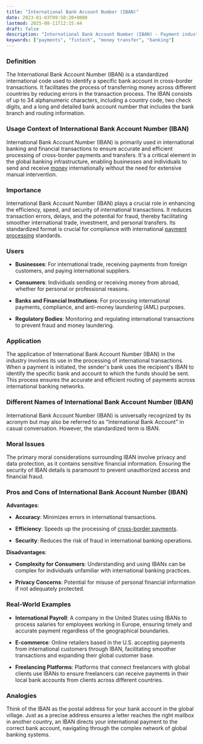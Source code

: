 ```yaml
---
title: "International Bank Account Number (IBAN)"
date: 2023-01-03T09:58:20+0000
lastmod: 2025-08-11T12:15:44
draft: false
description: "International Bank Account Number (IBAN) - Payment industry knowledge and insights"
keywords: ["payments", "fintech", "money transfer", "banking"]
---
```


### Definition

The International Bank Account Number (IBAN) is a standardized international code used to identify a specific bank account in cross-border transactions. It facilitates the process of transferring money across different countries by reducing errors in the transaction process. The IBAN consists of up to 34 alphanumeric characters, including a country code, two check digits, and a long and detailed bank account number that includes the bank branch and routing information.

### Usage Context of International Bank Account Number (IBAN)

International Bank Account Number (IBAN) is primarily used in international banking and financial transactions to ensure accurate and efficient processing of cross-border payments and transfers. It's a critical element in the global banking infrastructure, enabling businesses and individuals to send and receive [money](https://faisalkhanllc.xyz/resources/payments-wiki/m/money/) internationally without the need for extensive manual intervention.

### Importance

International Bank Account Number (IBAN) plays a crucial role in enhancing the efficiency, speed, and security of international transactions. It reduces transaction errors, delays, and the potential for fraud, thereby facilitating smoother international trade, investment, and personal transfers. Its standardized format is crucial for compliance with international [payment processing](https://faisalkhanllc.xyz/resources/payments-wiki/p/payment-processor/) standards.

### Users

- **Businesses**: For international trade, receiving payments from foreign customers, and paying international suppliers.

- **Consumers**: Individuals sending or receiving money from abroad, whether for personal or professional reasons.

- **Banks and Financial Institutions**: For processing international payments, compliance, and anti-money laundering (AML) purposes.

- **Regulatory Bodies**: Monitoring and regulating international transactions to prevent fraud and money laundering.

### Application

The application of International Bank Account Number (IBAN) in the industry involves its use in the processing of international transactions. When a payment is initiated, the sender's bank uses the recipient's IBAN to identify the specific bank and account to which the funds should be sent. This process ensures the accurate and efficient routing of payments across international banking networks.

### Different Names of International Bank Account Number (IBAN)

International Bank Account Number (IBAN) is universally recognized by its acronym but may also be referred to as "International Bank Account" in casual conversation. However, the standardized term is IBAN.

### Moral Issues

The primary moral considerations surrounding IBAN involve privacy and data protection, as it contains sensitive financial information. Ensuring the security of IBAN details is paramount to prevent unauthorized access and financial fraud.

### Pros and Cons of International Bank Account Number (IBAN)

**Advantages**:

- **Accuracy**: Minimizes errors in international transactions.

- **Efficiency**: Speeds up the processing of [cross-border payments](https://faisalkhanllc.xyz/resources/payments-wiki/c/cross-border-payments-2/).

- **Security**: Reduces the risk of fraud in international banking operations.

**Disadvantages**:

- **Complexity for Consumers**: Understanding and using IBANs can be complex for individuals unfamiliar with international banking practices.

- **Privacy Concerns**: Potential for misuse of personal financial information if not adequately protected.

### Real-World Examples

- **International Payroll**: A company in the United States using IBANs to process salaries for employees working in Europe, ensuring timely and accurate payment regardless of the geographical boundaries.

- **E-commerce**: Online retailers based in the U.S. accepting payments from international customers through IBAN, facilitating smoother transactions and expanding their global customer base.

- **Freelancing Platforms**: Platforms that connect freelancers with global clients use IBANs to ensure freelancers can receive payments in their local bank accounts from clients across different countries.

### Analogies

Think of the IBAN as the postal address for your bank account in the global village. Just as a precise address ensures a letter reaches the right mailbox in another country, an IBAN directs your international payment to the correct bank account, navigating through the complex network of global banking systems.